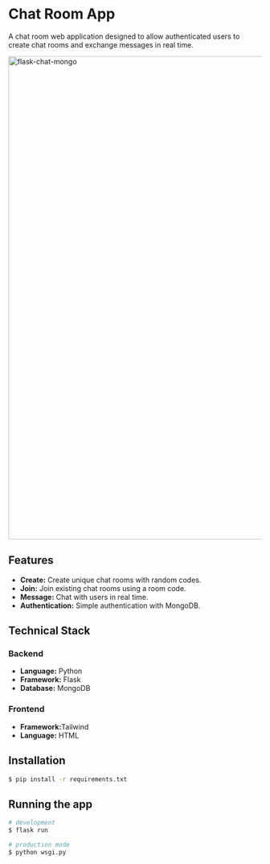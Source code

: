 <h1>Chat Room App</h1>

<p>A chat room web application designed to allow authenticated users to create chat rooms and exchange messages in real time.</p>

<img width="960" alt="flask-chat-mongo" src="https://github.com/user-attachments/assets/3a7c10d4-5312-4ccb-a9b9-e04bc42b21ce">

<h2>Features</h2>

<ul>
	<li><strong>Create:</strong> Create unique chat rooms with random codes.</li>
	<li><strong>Join:</strong> Join existing chat rooms using a room code.</li>
	<li><strong>Message:</strong> Chat with users in real time.</li>
	<li><strong>Authentication:</strong> Simple authentication with MongoDB.</li>
</ul>

<h2>Technical Stack</h2>

<h3>Backend</h3>

<ul>
	<li><strong>Language:</strong> Python</li>
	<li><strong>Framework:</strong> Flask</li>
	<li><strong>Database:</strong> MongoDB</li>
</ul>

<h3>Frontend</h3>

<ul>
	<li><strong>Framework:</strong>Tailwind</li>
	<li><strong>Language:</strong> HTML</li>
</ul>


## Installation

```bash
$ pip install -r requirements.txt
```

## Running the app

```bash
# development
$ flask run

# production mode
$ python wsgi.py
```
